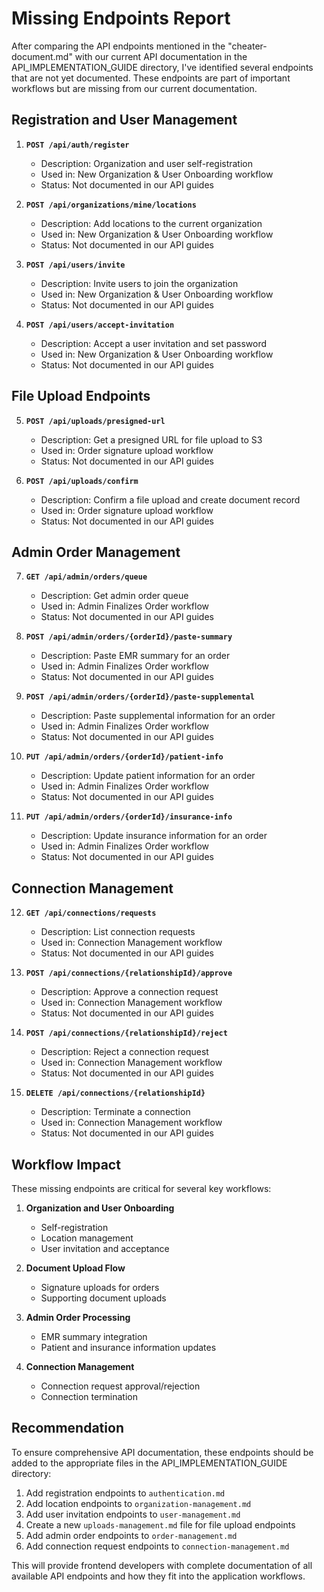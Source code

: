 # Missing Endpoints Report

After comparing the API endpoints mentioned in the "cheater-document.md" with our current API documentation in the API_IMPLEMENTATION_GUIDE directory, I've identified several endpoints that are not yet documented. These endpoints are part of important workflows but are missing from our current documentation.

## Registration and User Management

1. **`POST /api/auth/register`**
   - Description: Organization and user self-registration
   - Used in: New Organization & User Onboarding workflow
   - Status: Not documented in our API guides

2. **`POST /api/organizations/mine/locations`**
   - Description: Add locations to the current organization
   - Used in: New Organization & User Onboarding workflow
   - Status: Not documented in our API guides

3. **`POST /api/users/invite`**
   - Description: Invite users to join the organization
   - Used in: New Organization & User Onboarding workflow
   - Status: Not documented in our API guides

4. **`POST /api/users/accept-invitation`**
   - Description: Accept a user invitation and set password
   - Used in: New Organization & User Onboarding workflow
   - Status: Not documented in our API guides

## File Upload Endpoints

5. **`POST /api/uploads/presigned-url`**
   - Description: Get a presigned URL for file upload to S3
   - Used in: Order signature upload workflow
   - Status: Not documented in our API guides

6. **`POST /api/uploads/confirm`**
   - Description: Confirm a file upload and create document record
   - Used in: Order signature upload workflow
   - Status: Not documented in our API guides

## Admin Order Management

7. **`GET /api/admin/orders/queue`**
   - Description: Get admin order queue
   - Used in: Admin Finalizes Order workflow
   - Status: Not documented in our API guides

8. **`POST /api/admin/orders/{orderId}/paste-summary`**
   - Description: Paste EMR summary for an order
   - Used in: Admin Finalizes Order workflow
   - Status: Not documented in our API guides

9. **`POST /api/admin/orders/{orderId}/paste-supplemental`**
   - Description: Paste supplemental information for an order
   - Used in: Admin Finalizes Order workflow
   - Status: Not documented in our API guides

10. **`PUT /api/admin/orders/{orderId}/patient-info`**
    - Description: Update patient information for an order
    - Used in: Admin Finalizes Order workflow
    - Status: Not documented in our API guides

11. **`PUT /api/admin/orders/{orderId}/insurance-info`**
    - Description: Update insurance information for an order
    - Used in: Admin Finalizes Order workflow
    - Status: Not documented in our API guides

## Connection Management

12. **`GET /api/connections/requests`**
    - Description: List connection requests
    - Used in: Connection Management workflow
    - Status: Not documented in our API guides

13. **`POST /api/connections/{relationshipId}/approve`**
    - Description: Approve a connection request
    - Used in: Connection Management workflow
    - Status: Not documented in our API guides

14. **`POST /api/connections/{relationshipId}/reject`**
    - Description: Reject a connection request
    - Used in: Connection Management workflow
    - Status: Not documented in our API guides

15. **`DELETE /api/connections/{relationshipId}`**
    - Description: Terminate a connection
    - Used in: Connection Management workflow
    - Status: Not documented in our API guides

## Workflow Impact

These missing endpoints are critical for several key workflows:

1. **Organization and User Onboarding**
   - Self-registration
   - Location management
   - User invitation and acceptance

2. **Document Upload Flow**
   - Signature uploads for orders
   - Supporting document uploads

3. **Admin Order Processing**
   - EMR summary integration
   - Patient and insurance information updates

4. **Connection Management**
   - Connection request approval/rejection
   - Connection termination

## Recommendation

To ensure comprehensive API documentation, these endpoints should be added to the appropriate files in the API_IMPLEMENTATION_GUIDE directory:

1. Add registration endpoints to `authentication.md`
2. Add location endpoints to `organization-management.md`
3. Add user invitation endpoints to `user-management.md`
4. Create a new `uploads-management.md` file for file upload endpoints
5. Add admin order endpoints to `order-management.md`
6. Add connection request endpoints to `connection-management.md`

This will provide frontend developers with complete documentation of all available API endpoints and how they fit into the application workflows.